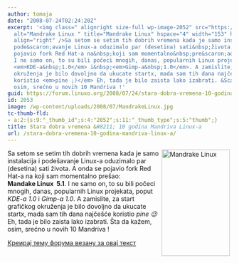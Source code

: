 ```yaml
---
author: tomaja
date: "2008-07-24T02:24:20Z"
excerpt: '<img class=" alignright size-full wp-image-2052" src="https://linuxo.org/wp-content/uploads/2008/07/MandrakeLinux.jpg"
  alt="Mandrake Linux " title="Mandrake Linux" hspace="4" width="153" height="239"
  align="right" />Sa setom se setim tih dobrih vremena kada je samo instalacija i
  pode&scaron;avanje Linux-a oduzimalo par (desetina) sati&nbsp;života. A onda se
  pojavio fork Red Hat-a na&nbsp;koji sam momentalno&nbsp;pre&scaron;ao: <strong>Mandake&nbsp;Linux&nbsp;&nbsp;5.1</strong>.
  I ne samo on, to su bili počeci mnogih, danas, popularnih Linux projekata,&nbsp;poput
  <em>KDE-a&nbsp;1.0</em> i&nbsp;<em>Gimp-a&nbsp;1.0</em>. A zamislite, za start grafičkog
  okruženja je bilo dovoljno da ukucate startx, mada sam tih dana najče&scaron;će
  koristio <em>pine ;)</em> Eh, tada je bilo zaista lako izabrati. &Scaron;ta da kažem,
  osim, srećno u novih 10 Mandriva !'
guid: https://forum.linuxo.org/2008/07/24/stara-dobra-vremena-10-godina-mandriva-linux-a/
id: 2053
image: /wp-content/uploads/2008/07/MandrakeLinux.jpg
tc-thumb-fld:
- a:2:{s:9:"_thumb_id";s:4:"2052";s:11:"_thumb_type";s:5:"thumb";}
title: Stara dobra vremena &#8211; 10 godina Mandriva Linux-a
url: /stara-dobra-vremena-10-godina-mandriva-linux-a/
---
```

<img class=" alignright size-full wp-image-2052" src="https://linuxo.org/wp-content/uploads/2008/07/MandrakeLinux.jpg" alt="Mandrake Linux " title="Mandrake Linux" hspace="4" width="153" height="239" align="right" />Sa setom se setim tih dobrih vremena kada je samo instalacija i pode&scaron;avanje Linux-a oduzimalo par (desetina) sati&nbsp;života. A onda se pojavio fork Red Hat-a na&nbsp;koji sam momentalno&nbsp;pre&scaron;ao: **Mandake&nbsp;Linux&nbsp;&nbsp;5.1**. I ne samo on, to su bili počeci mnogih, danas, popularnih Linux projekata,&nbsp;poput _KDE-a&nbsp;1.0_ i&nbsp;_Gimp-a&nbsp;1.0_. A zamislite, za start grafičkog okruženja je bilo dovoljno da ukucate startx, mada sam tih dana najče&scaron;će koristio _pine 😉_ Eh, tada je bilo zaista lako izabrati. &Scaron;ta da kažem, osim, srećno u novih 10 Mandriva !<!--break-->

[Креирај тему форума везану за овај текст](https://linuxo.org/nova-tema-na-forumu/?se_pid=2053)